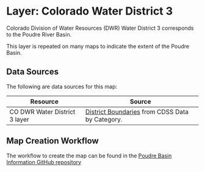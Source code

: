 # Layer: Colorado Water District 3

Colorado Division of Water Resources (DWR)
Water District 3 corresponds to the Poudre River Basin.

This layer is repeated on many maps to indicate the extent of the Poudre Basin.

## Data Sources

The following are data sources for this map:

| **Resource** | **Source** |
| -- | -- |
| CO DWR Water District 3 layer | [District Boundaries](https://www.colorado.gov/pacific/cdss/gis-data-category) from CDSS Data by Category. |

## Map Creation Workflow

The workflow to create the map can be found in the
[Poudre Basin Information GitHub repository](https://github.com/OpenWaterFoundation/owf-infomapper-poudre/tree/master/workflow/BasinEntities/Administrative-CoDwrWaterDistricts)
